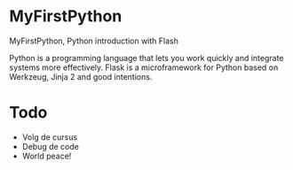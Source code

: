 # MyFirstPython
MyFirstPython, Python introduction with Flash 

Python is a programming language that lets you work quickly and integrate systems more effectively.
Flask is a microframework for Python based on Werkzeug, Jinja 2 and good intentions.

# Todo
- Volg de cursus
- Debug de code
- World peace!
